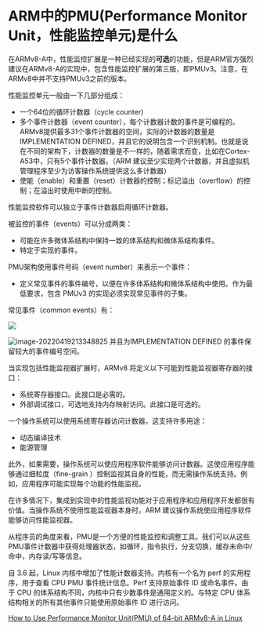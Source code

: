 # ARM中的PMU(Performance Monitor Unit，性能监控单元)是什么

在ARMv8-A中，性能监控扩展是一种已经实现的**可选**的功能，但是ARM官方强烈建议在ARMv8-A的实现中，包含性能监控扩展的第三版，即PMUv3。注意，在ARMv8中并不支持PMUv3之前的版本。

性能监控单元一般由一下几部分组成：

- 一个64位的循环计数器（cycle counter)
- 多个事件计数器（event counter），每个计数器计数的事件是可编程的。ARMv8提供最多31个事件计数器的空间，实际的计数器的数量是IMPLEMENTATION DEFINED，并且它的说明包含一个识别机制。也就是说在不同的架构下，计数器的数量是不一样的，随着需求而变，比如在Cortex-A53中，只有5个事件计数器。（ARM 建议至少实现两个计数器，并且虚拟机管理程序至少为访客操作系统提供这么多计数器）
- 使能（enable）和重置（reset）计数器的控制；标记溢出（overflow）的控制；在溢出时使用中断的控制。

性能监控软件可以独立于事件计数器启用循环计数器。

被监控的事件（events）可以分成两类：

- 可能在许多微体系结构中保持一致的体系结构和微体系结构事件。
- 特定于实现的事件。

PMU架构使用事件号码（event number）来表示一个事件：

- 定义常见事件的事件编号，以便在许多体系结构和微体系结构中使用。作为最低要求，包含 PMUv3 的实现必须实现常见事件的子集。

常见事件（common events）有：

![](https://gitee.com/luo-san-pao/luo-blog-images/raw/master/imgs_pc0/image-20220419213244911.png)

![image-20220419213348825](https://gitee.com/luo-san-pao/luo-blog-images/raw/master/imgs_pc0/image-20220419213348825.png)
并且为IMPLEMENTATION DEFINED  的事件保留较大的事件编号空间。

当实现包括性能监视器扩展时，ARMv8 将定义以下可能到性能监视器寄存器的接口：

- 系统寄存器接口。此接口是必需的。
- 外部调试接口，可选地支持内存映射访问。此接口是可选的。

一个操作系统可以使用系统寄存器访问计数器。这支持许多用途：

- 动态编译技术
- 能源管理

此外，如果需要，操作系统可以使应用程序软件能够访问计数器。这使应用程序能够通过细粒度（fine-grain   ）控制监视其自身的性能，而无需操作系统支持。例如，应用程序可能实现每个功能的性能监视。

在许多情况下，集成到实现中的性能监视功能对于应用程序和应用程序开发都很有价值。当操作系统不使用性能监视器本身时，ARM 建议操作系统使应用程序软件能够访问性能监视器。

从程序员的角度来看，PMU是一个方便的性能监控和调整工具。我们可以从这些PMU事件计数器中获得处理器状态，如循环，指令执行，分支切换，缓存未命中/命中，内存读/写等信息。

自 3.6 起，Linux 内核中增加了性能计数器支持。内核有一个名为 perf 的实用程序，用于查看 CPU PMU 事件统计信息。Perf 支持原始事件 ID 或命名事件。由于 CPU 的体系结构不同，内核中只有少数事件是通用定义的。与特定 CPU 体系结构相关的所有其他事件只能使用原始事件 ID 进行访问。





[How to Use Performance Monitor Unit(PMU) of 64-bit ARMv8-A in Linux](https://zhiyisun.github.io/2016/03/02/How-to-Use-Performance-Monitor-Unit-(PMU)-of-64-bit-ARMv8-A-in-Linux.html)

